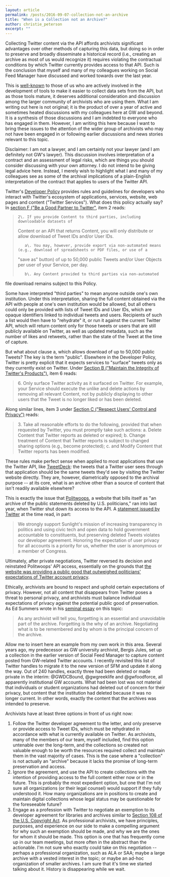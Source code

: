 ```yaml
---
layout: article
permalink: /posts/2016-09-07-collection-not-an-archive
title: "When is a Collection not an Archive?"
author: christie_peterson
excerpt: ""
---
```


Collecting Twitter content via the API affords archivists significant advantages
over other methods of capturing this data, but doing so in order to preserve and
broadly disseminate a historical record (i.e., creating an archive as most of us
would recognize it) requires violating the contractual conditions by which
Twitter currently provides access to that API. Such is the conclusion that
myself and many of my colleagues working on Social Feed Manager have discussed
and worked towards over the last year.

This is
[well-known](https://medium.com/on-archivy/on-forgetting-e01a2b95272#.w4fiw2wim)
to those of us who are actively involved in the development of tools to make it
easier to collect data sets from the API, but as those tools mature, it deserves
additional consideration and discussion among the larger community of archivists
who are using them. What I am writing out here is not original; it is the
product of over a year of active and sometimes heated discussions with my
colleagues here at GW and beyond. It is a synthesis of those discussions and I
am indebted to everyone who has engaged in them. However, I am writing this here
because I want to bring these issues to the attention of the wider group of
archivists who may not have been engaged in or following earlier discussions and
news stories relevant to this topic.

Disclaimer: I am not a lawyer, and I am certainly not your lawyer (and I am
definitely not GW's lawyer). This discussion involves interpretation of a
contract and an assessment of legal risks, which are things you should consider
discussing with your own attorney. I do not intend to be giving legal advice
here. Instead, I merely wish to highlight what I and many of my colleagues see
as some of the archival implications of a plain-English interpretation of the
contract that applies to users of the Twitter API.

Twitter's [Developer Policy](https://dev.twitter.com/overview/terms/policy)
provides rules and guidelines for developers who interact with Twitter's
ecosystem of applications, services, website, web pages and content ("Twitter
Services"). What does this policy actually say? In [section F ("Be a Good
Partner to
Twitter"](https://dev.twitter.com/overview/terms/policy#6.Update_Be_a_Good_Partner_to_Twitter),
item 2 reads:

>     2\. If you provide Content to third parties, including downloadable datasets of
> Content or an API that returns Content, you will only distribute or allow
> download of Tweet IDs and/or User IDs.
>
>        a\. You may, however, provide export via non-automated means (e.g., download of spreadsheets or PDF files, or use of a
> "save as" button) of up to 50,000 public Tweets and/or User Objects per user of
> your Service, per day.
>
>        b\. Any Content provided to third parties via non-automated
file download remains subject to this Policy.

Some have interpreted "third parties" to mean anyone outside one's own
institution. Under this interpretation, sharing the full content obtained via
the API with people at one's own institution would be allowed, but all others
could only be provided with lists of Tweet IDs and User IDs, which are opaque
identifiers linked to individual tweets and users. Recipients of such a list
would then have to "rehydrate" it, or run it against the current Twitter API,
which will return content only for those tweets or users that are still publicly
available on Twitter, as well as updated metadata, such as the number of likes
and retweets, rather than the state of the Tweet at the time of capture.

But what about clause a, which allows download of up to 50,000 public Tweets?
The key is the term "public". Elsewhere in the Developer Policy, Twitter is
pretty explicit that it expects services to "surface" tweets only as they
currently exist on Twitter. Under [Section B ("Maintain the Integrity of
Twitter's
Products")](https://dev.twitter.com/overview/terms/policy#2.Update_Maintain_the_Integrity_of_Twitter%E2%80%99s),
item 6 reads:

> 6\. Only surface Twitter activity as it surfaced on Twitter. For example, your
> Service should execute the unlike and delete actions by removing all relevant
> Content, not by publicly displaying to other users that the Tweet is no longer
> liked or has been deleted.

Along similar lines, item 3 under [Section C ("Respect Users' Control and
Privacy")](https://dev.twitter.com/overview/terms/policy#3.Update_Respect_Users_Control_and_Privacy)
reads:

> 3\. Take all reasonable efforts to do the following, provided that when requested
> by Twitter, you must promptly take such actions:
>    a. Delete Content that Twitter reports as deleted or expired;
>    b. Change treatment of Content that Twitter reports is subject to changed sharing options (e.g., become protected);
>    c. and Modify Content that Twitter reports has been modified.

These rules make perfect sense when applied to most applications that use the
Twitter API, like [TweetDeck](https://tweetdeck.twitter.com/): the tweets that a
Twitter user sees through that application should be the same tweets they'd see
by visiting the Twitter website directly. They are, however, diametrically
opposed to the archival purpose -- at its core, what is an archive other than a
source of content that isn't readily available elsewhere?

This is exactly the issue that
[Politwoops](http://politwoops.sunlightfoundation.com/), a website that bills
itself as "an archive of the public statements deleted by U.S. politicians," ran
into last year, when Twitter shut down its access to the API. A [statement
issued by
Twitter](http://web.archive.org/web/20150605005627/http://tktk.gawker.com/twitter-just-killed-politwoops-1708842376)
at the time read, in part:

> We strongly support Sunlight's mission of increasing transparency in politics
> and using civic tech and open data to hold government accountable to
> constituents, but preserving deleted Tweets violates our developer agreement.
> Honoring the expectation of user privacy for all accounts is a priority for us,
> whether the user is anonymous or a member of Congress.

Ultimately, after private negotiations, Twitter reversed its decision and
reinstated Politwoops' API access, essentially on the grounds that [the website
was providing a public good that outweighed politicians' expectations of Twitter
account
privacy](https://blog.twitter.com/2015/holding-public-officials-accountable-with-twitter-and-politwoops).

Ethically, archivists are bound to respect and uphold certain expectations of
privacy. However, not all content that disappears from Twitter poses a threat to
personal privacy, and archivists must balance individual expectations of privacy
against the potential public good of preservation. As Ed Summers wrote in his
[seminal
essay](https://medium.com/on-archivy/on-forgetting-e01a2b95272#.si5x7mmdm) on
this topic:

> As any archivist will tell you, forgetting is an essential and unavoidable part
> of the archive. Forgetting is the why of an archive. Negotiating what is to be
> remembered and by whom is the principal concern of the archive.

Allow me to insert here an example from my own work in this area. Several years
ago, my predecessor as GW university archivist, Bergis Jules, set up a
collection in the earlier version of Social Feed Manager to capture content
posted from GW-related Twitter accounts. I recently revisited this list of
Twitter handles to migrate it to the new version of SFM and update it along the
way. Out of 240 handles, exactly three had been deleted or made private in the
interim: @GWDCBound, @gwgreeklife and @gwfoodforce, all apparently institutional
GW accounts. What had been lost was not material that individuals or student
organizations had deleted out of concern for their privacy, but content that the
institution had deleted because it was no longer current. In other words,
exactly the content that the archives was intended to preserve.

Archivists have at least three options in front of us right now:

1. Follow the Twitter developer agreement to the letter, and only preserve or
provide access to Tweet IDs, which must be rehydrated in accordance with what is
currently available on Twitter. As archivists, many of the members of our team,
myself included, find this option untenable over the long-term, and the
collections so created not valuable enough to be worth the resources required
collect and maintain them in the vast majority of cases. This is the case where
a "collection" is not actually an "archive" because it lacks the promise of
long-term preservation and access.
2. Ignore the agreement, and use the API to create collections with the intention
of providing access to the full content either now or in the future. This is
probably the most expedient option, but one that I'm not sure all organizations
(or their legal counsel) would support if they fully understood it. How many
organizations are in positions to create and maintain digital collections whose
legal status may be questionable for the foreseeable future?
3. Engage as a profession with Twitter to negotiate an exemption to its developer
agreement for libraries and archives similar to [Section 108 of the U.S.
Copyright Act](http://www.section108.gov/about.html). As professional
archivists, we have principles, purposes, and experience on our side to make a
compelling argument for why such an exemption should be made, and why we are the
ones for whom it should be made. This option is one that has frequently come up
in our team meetings, but more often in the abstract than the actionable. I'm
not sure who exactly could take on this negotiation -- perhaps a professional
organization, such as ALA or SAA; maybe a large archive with a vested interest
in the topic; or maybe an ad-hoc organization of smaller archives. I am sure
that it's time we started talking about it. History is disappearing while we
wait.
